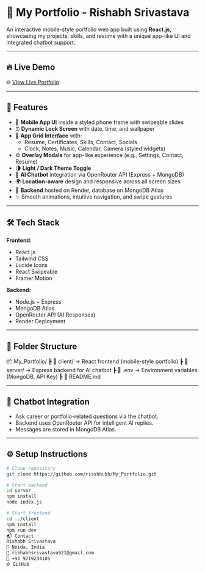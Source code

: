 # 💼 My Portfolio - Rishabh Srivastava

An interactive mobile-style portfolio web app built using **React.js**, showcasing my projects, skills, and resume with a unique app-like UI and integrated chatbot support.

---

## 🔥 Live Demo

🌐 [View Live Portfolio](https://risshhubh.github.io/My_Portfolio)

---

## 🚀 Features

- 📱 **Mobile App UI** inside a styled phone frame with swipeable slides
- ⏰ **Dynamic Lock Screen** with date, time, and wallpaper
- 📲 **App Grid Interface** with:
  - Resume, Certificates, Skills, Contact, Socials
  - Clock, Notes, Music, Calendar, Camera (styled widgets)
- ⚙️ **Overlay Modals** for app-like experience (e.g., Settings, Contact, Resume)
- 🌗 **Light / Dark Theme Toggle**
- 🧠 **AI Chatbot** integration via OpenRouter API (Express + MongoDB)
- 🌍 **Location-aware** design and responsive across all screen sizes
- 🔐 **Backend** hosted on Render, database on MongoDB Atlas
- ✨ Smooth animations, intuitive navigation, and swipe gestures

---

## 🛠️ Tech Stack

**Frontend:**
- React.js
- Tailwind CSS
- Lucide Icons
- React Swipeable
- Framer Motion

**Backend:**
- Node.js + Express
- MongoDB Atlas
- OpenRouter API (AI Responses)
- Render Deployment

---

## 📁 Folder Structure

📦 My_Portfolio/
┣ 📂 client/ → React frontend (mobile-style portfolio)
┣ 📂 server/ → Express backend for AI chatbot
┣ 📄 .env → Environment variables (MongoDB, API Key)
┣ 📄 README.md

---

## 🧠 Chatbot Integration

- Ask career or portfolio-related questions via the chatbot.
- Backend uses OpenRouter API for intelligent AI replies.
- Messages are stored in MongoDB Atlas.

---

## ⚙️ Setup Instructions

```bash
# Clone repository
git clone https://github.com/risshhubh/My_Portfolio.git

# Start backend
cd server
npm install
node index.js

# Start frontend
cd ../client
npm install
npm run dev
📬 Contact
Rishabh Srivastava
📍 Noida, India
📧 rishabhsrivastava921@gmail.com
📱 +91 9219234185
🌐 GitHub

